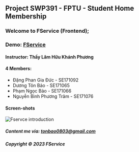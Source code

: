 ## Project SWP391 - FPTU - Student Home Membership


### Welcome to FService (Frontend);

### Demo: [FService](https://fservice.vercel.app)


#### Instructor: Thầy Lâm Hữu Khánh Phương

#### 4 Members:

- Đặng Phan Gia Đức - SE171092
- Dương Tôn Bảo - SE171065
- Phạm Ngọc Bảo - SE171066
- Nguyễn Bình Phương Trâm - SE171076



#### Screen-shots

![Fservce introduction](https://github.com/duongbao0803/SWP391_FService/blob/main/screenshots/introShot.png?raw=true)


##### Content me via: tonbao0803@gmail.com

##### Copyright &#169; 2023 FService
